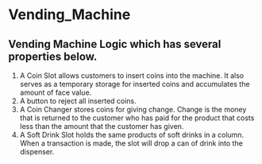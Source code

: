 # Vending_Machine

## Vending Machine Logic which has several properties below.

1. A Coin Slot allows customers to insert coins into the machine. It also serves as a temporary storage for
inserted coins and accumulates the amount of face value.
2. A button to reject all inserted coins.
3. A Coin Changer stores coins for giving change. Change is the money that is returned to the customer who
has paid for the product that costs less than the amount that the customer has given.
4. A Soft Drink Slot holds the same products of soft drinks in a column. When a transaction is made, the slot
will drop a can of drink into the dispenser.
